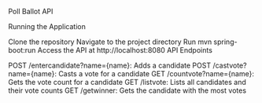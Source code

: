 Poll Ballot API

Running the Application

Clone the repository
Navigate to the project directory
Run mvn spring-boot:run
Access the API at http://localhost:8080
API Endpoints

POST /entercandidate?name={name}: Adds a candidate
POST /castvote?name={name}: Casts a vote for a candidate
GET /countvote?name={name}: Gets the vote count for a candidate
GET /listvote: Lists all candidates and their vote counts
GET /getwinner: Gets the candidate with the most votes
